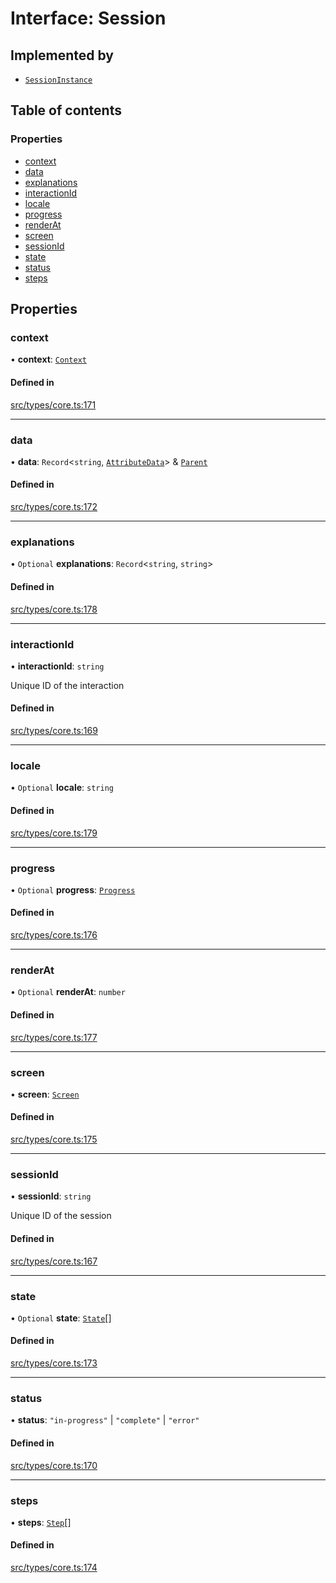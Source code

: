 # Interface: Session

## Implemented by

- [`SessionInstance`](../wiki/SessionInstance)

## Table of contents

### Properties

- [context](../wiki/Session#context)
- [data](../wiki/Session#data)
- [explanations](../wiki/Session#explanations)
- [interactionId](../wiki/Session#interactionid)
- [locale](../wiki/Session#locale)
- [progress](../wiki/Session#progress)
- [renderAt](../wiki/Session#renderat)
- [screen](../wiki/Session#screen)
- [sessionId](../wiki/Session#sessionid)
- [state](../wiki/Session#state)
- [status](../wiki/Session#status)
- [steps](../wiki/Session#steps)

## Properties

### context

• **context**: [`Context`](../wiki/Context)

#### Defined in

[src/types/core.ts:171](https://github.com/decisively-io/interview-sdk/blob/88201aefe0053753c57ed3533baaa60dd3f28a04/src/types/core.ts#L171)

___

### data

• **data**: `Record`\<`string`, [`AttributeData`](../wiki/AttributeData)\> & [`Parent`](../wiki/Parent)

#### Defined in

[src/types/core.ts:172](https://github.com/decisively-io/interview-sdk/blob/88201aefe0053753c57ed3533baaa60dd3f28a04/src/types/core.ts#L172)

___

### explanations

• `Optional` **explanations**: `Record`\<`string`, `string`\>

#### Defined in

[src/types/core.ts:178](https://github.com/decisively-io/interview-sdk/blob/88201aefe0053753c57ed3533baaa60dd3f28a04/src/types/core.ts#L178)

___

### interactionId

• **interactionId**: `string`

Unique ID of the interaction

#### Defined in

[src/types/core.ts:169](https://github.com/decisively-io/interview-sdk/blob/88201aefe0053753c57ed3533baaa60dd3f28a04/src/types/core.ts#L169)

___

### locale

• `Optional` **locale**: `string`

#### Defined in

[src/types/core.ts:179](https://github.com/decisively-io/interview-sdk/blob/88201aefe0053753c57ed3533baaa60dd3f28a04/src/types/core.ts#L179)

___

### progress

• `Optional` **progress**: [`Progress`](../wiki/Progress)

#### Defined in

[src/types/core.ts:176](https://github.com/decisively-io/interview-sdk/blob/88201aefe0053753c57ed3533baaa60dd3f28a04/src/types/core.ts#L176)

___

### renderAt

• `Optional` **renderAt**: `number`

#### Defined in

[src/types/core.ts:177](https://github.com/decisively-io/interview-sdk/blob/88201aefe0053753c57ed3533baaa60dd3f28a04/src/types/core.ts#L177)

___

### screen

• **screen**: [`Screen`](../wiki/Screen)

#### Defined in

[src/types/core.ts:175](https://github.com/decisively-io/interview-sdk/blob/88201aefe0053753c57ed3533baaa60dd3f28a04/src/types/core.ts#L175)

___

### sessionId

• **sessionId**: `string`

Unique ID of the session

#### Defined in

[src/types/core.ts:167](https://github.com/decisively-io/interview-sdk/blob/88201aefe0053753c57ed3533baaa60dd3f28a04/src/types/core.ts#L167)

___

### state

• `Optional` **state**: [`State`](../wiki/State)[]

#### Defined in

[src/types/core.ts:173](https://github.com/decisively-io/interview-sdk/blob/88201aefe0053753c57ed3533baaa60dd3f28a04/src/types/core.ts#L173)

___

### status

• **status**: ``"in-progress"`` \| ``"complete"`` \| ``"error"``

#### Defined in

[src/types/core.ts:170](https://github.com/decisively-io/interview-sdk/blob/88201aefe0053753c57ed3533baaa60dd3f28a04/src/types/core.ts#L170)

___

### steps

• **steps**: [`Step`](../wiki/Step)[]

#### Defined in

[src/types/core.ts:174](https://github.com/decisively-io/interview-sdk/blob/88201aefe0053753c57ed3533baaa60dd3f28a04/src/types/core.ts#L174)
